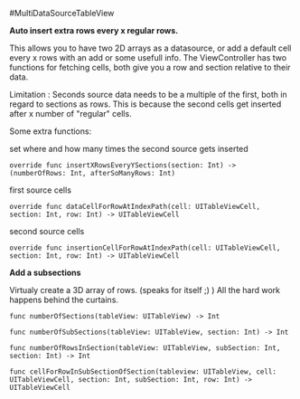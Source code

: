 #MultiDataSourceTableView

**Auto insert extra rows every x regular rows.**

This allows you to have two 2D arrays as a datasource, or add a default cell every x rows with an add or some usefull info. The ViewController has two functions for fetching cells, both give you a row and section relative to their data.

Limitation :
Seconds source data needs to be a multiple of the first, both in regard to sections as rows.
This is because the second cells get inserted after x number of "regular" cells.

Some extra functions:

set where and how many times the second source gets inserted

`override func insertXRowsEveryYSections(section: Int) -> (numberOfRows: Int, afterSoManyRows: Int)`

first source cells
    
`override func dataCellForRowAtIndexPath(cell: UITableViewCell, section: Int, row: Int) -> UITableViewCell`

second source cells
    
`override func insertionCellForRowAtIndexPath(cell: UITableViewCell, section: Int, row: Int) -> UITableViewCell`




**Add a subsections**

Virtualy create a 3D array of rows. (speaks for itself ;) )
All the hard work happens behind the curtains.

`func numberOfSections(tableView: UITableView) -> Int`
    
`func numberOfSubSections(tableView: UITableView, section: Int) -> Int`
    
`func numberOfRowsInSection(tableView: UITableView, subSection: Int, section: Int) -> Int`
    
`func cellForRowInSubSectionOfSection(tableview: UITableView, cell: UITableViewCell, section: Int, subSection: Int, row: Int) -> UITableViewCell`
